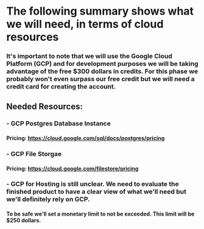 # The following summary shows what we will need, in terms of cloud resources

### It's important to note that we will use the Google Cloud Platform (GCP) and for development purposes we will be taking advantage of the free $300 dollars in credits. For this phase we probably won't even surpass our free credit but we will need a credit card for creating the account.

## Needed Resources:

### - GCP Postgres Database Instance

#### Pricing: https://cloud.google.com/sql/docs/postgres/pricing

### - GCP File Storgae

#### Pricing: https://cloud.google.com/filestore/pricing

### - GCP for Hosting is still unclear. We need to evaluate the finished product to have a clear view of what we'll need but we'll definitely rely on GCP.

#### To be safe we'll set a monetary limit to not be exceeded. This limit will be $250 dollars.
